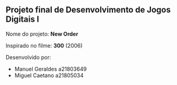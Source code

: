 ## Projeto final de Desenvolvimento de Jogos Digitais I

Nome do projeto: **New Order**

Inspirado no filme: **300** (2006)

Desenvolvido por:
* Manuel Geraldes   a21803649
* Miguel Caetano    a21805034